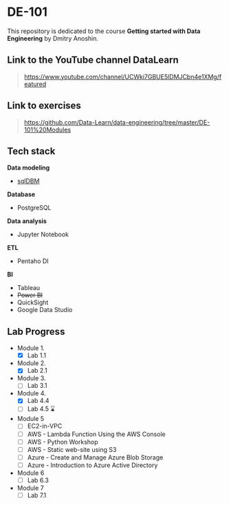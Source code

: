 # DE-101
This repository is dedicated to the course **Getting started with Data Engineering** by Dmitry Anoshin.

## Link to the YouTube channel DataLearn
> https://www.youtube.com/channel/UCWki7GBUE5lDMJCbn4e1XMg/featured
## Link to exercises
> https://github.com/Data-Learn/data-engineering/tree/master/DE-101%20Modules

## Tech stack
**Data modeling**
- [sqlDBM](https://app.sqldbm.com/PostgreSQL/Draft/#)

**Database**
- PostgreSQL

**Data analysis**
- Jupyter Notebook

**ETL**
- Pentaho DI

**BI**
- Tableau
- ~~Power BI~~
- QuickSight
- Google Data Studio


## Lab Progress
- Module 1. 
    - [x] Lab 1.1
- Module 2.
    - [x] Lab 2.1
- Module 3.
    - [ ] Lab 3.1
- Module 4. 
    - [x] Lab 4.4
    - [ ] Lab 4.5 :hourglass:
- Module 5
    - [ ] EC2-in-VPC
    - [ ] AWS - Lambda Function Using the AWS Console
    - [ ] AWS - Python Workshop
    - [ ] AWS - Static web-site using S3
    - [ ] Azure - Create and Manage Azure Blob Storage
    - [ ] Azure - Introduction to Azure Active Directory
- Module 6
    - [ ] Lab 6.3
- Module 7
    - [ ] Lab 7.1